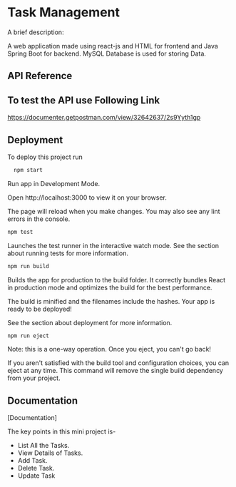 
# Task Management


A brief description:

A  web application made using react-js and HTML for frontend and Java Spring Boot for backend. MySQL Database is used for storing Data.



## API Reference

## To test the API use Following Link

https://documenter.getpostman.com/view/32642637/2s9Yyth1gp





## Deployment

To deploy this project run

```bash
  npm start 
```
Run app in Development Mode.

Open http://localhost:3000 to view it on your browser.

The page will reload when you make changes.
You may also see any lint errors in the console.

```bash
npm test
```
Launches the test runner in the interactive watch mode.
See the section about running tests for more information.

```bash
npm run build
```

Builds the app for production to the build folder.
It correctly bundles React in production mode and optimizes the build for the best performance.

The build is minified and the filenames include the hashes.
Your app is ready to be deployed!

See the section about deployment for more information.

```bash
npm run eject
```
Note: this is a one-way operation. Once you eject, you can't go back!

If you aren't satisfied with the build tool and configuration choices, you can eject at any time. This command will remove the single build dependency from your project.
## Documentation

[Documentation]

The key points in this mini project is-

- List All the Tasks.
- View Details of Tasks.
- Add Task.
- Delete Task.
- Update Task

